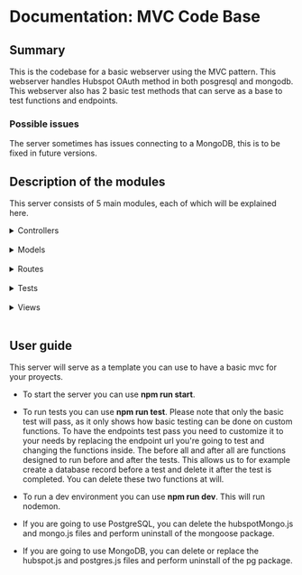 # Documentation: MVC Code Base

## Summary
This is the codebase for a basic webserver using the MVC pattern. This webserver handles Hubspot OAuth method in both posgresql and mongodb. This webserver also has 2 basic test methods that can serve as a base to test functions and endpoints.

### Possible issues
The server sometimes has issues connecting to a MongoDB, this is to be fixed in future versions.

## Description of the modules
This server consists of 5 main modules, each of which will be explained here.

<details>

<summary>Controllers</summary>

This module contains two files, endpoints.js and oauth-controller.js

```
File: endpoints.js
Purpose: This file serves as an endpoint controller and contains functions to get the account users of a Hubspot account and to give authorization to an account.
```

```
File: oauth-controller.js
Purpose: This file serves as an authentication controller and contains functions to install the app in hubspot, handle oauth callback and check for authorization. This file uses 3 variables from .env: CLIENT_ID, CLIENT_SECRET and SCOPES
```
</details>
<br>

<details>

<summary>Models</summary>

This module contains six files, encryption.js, hubspot.js, hubspotMongo.js, mongo.js, posgres.js, server.js.

```
File: encryption.js
Purpose: This file serves an encryption model. It handles the encryption and decryption of JSON.
```

```
File: hubspot.js
Purpose: This file serves as an authentication model. It handles getting, setting and refreshing of tokens for authorization. This file works with Postgresql, please keep it if you're using this db type.
```

```
File: hubspotMongo.js
Purpose: This file serves as an authentication model. It handles getting, setting and refreshing of tokens for authorization. This files works with MongoDB, please keep it if you're using this db type.
```

```
File: mongo.js
Purpose: This file serves as an database model. It handles db connection, db insertion, db getting and db updating. This files works with MongoDB, please keep it if you're using this db type.
```

```
File: postgres.js
Purpose: This file serves as an database model. It handles db connection, db insertion, db getting and db updating. This files works with Postgresql, please keep it if you're using this db type.
```

```
File: server.js
Purpose: This file serves as a server model. It handles server middlewares, route handling and server listening.
```

</details>
<br>

<details>

<summary>Routes</summary>

This module contains two files, api.js and root.js

```
File: api.js
Purpose: This file serves as route definer. It contains one endpoint that gets an account's users.
```

```
File: root.js
Purpose: This file serves as a route definer. It cointains five endpoints that provide a home page, an error page, an authorization endpoint, an app installation endpoint and an Oauth callback endpoint.
```
</details>
<br>

<details>

<summary>Tests</summary>

This module contains three files, basic.js, basic.tests.js and endpoints.tests.js

```
File: basic.js
Purpose: This file serves as a javascript sample function. This function returns a message that will be tested to showcase a unit testing of a simple function.
```

```
File: basic.tests.js
Purpose: This file serves as a test file for the basic.js function. This test file tests if the function returns a specific string, and showcases how you can use the expect and to match functions to test a simple custom function.
```

```
File: endpoints.tests.js
Purpose: This file serves as a test file for endpoints. This test file contains a test for an uncreated endpoint and serves as a template to check endpoints using the supertest library.
```
</details>
<br>

<details>

<summary>Views</summary>

This module contains two files, display-information.js and index.html.

```
File: display-information.js
Purpose: This file has a single function that sets errors in html.
```

```
File: index.html
Purpose: This file serves as a front page. It contains a button that serves as an app installer and changes depending on the authorization check.
```
</details>
<br>

## User guide

This server will serve as a template you can use to have a basic mvc for your proyects.

- To start the server you can use **npm run start**.

- To run tests you can use **npm run test**. Please note that only the basic test will pass, as it only shows how basic testing can be done on custom functions. To have the endpoints test pass you need to customize it to your needs by replacing the endpoint url you're going to test and changing the functions inside. The before all and after all are functions designed to run before and after the tests. This allows us to for example create a database record before a test and delete it after the test is completed. You can delete these two functions at will.

- To run a dev environment you can use **npm run dev**. This will run nodemon.

- If you are going to use PostgreSQL, you can delete the hubspotMongo.js and mongo.js files and perform uninstall of the mongoose package.

- If you are going to use MongoDB, you can delete or replace the hubspot.js and postgres.js files and perform uninstall of the pg package.